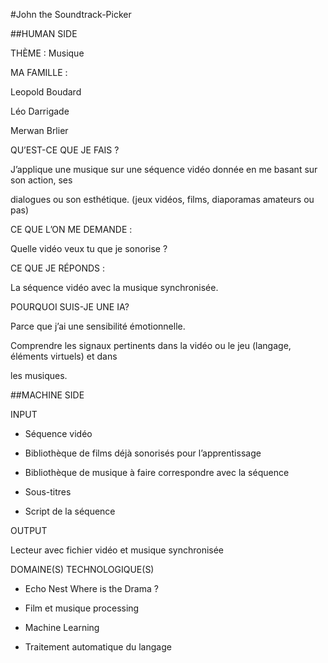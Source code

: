 #John the Soundtrack-Picker

##HUMAN SIDE

THÈME : Musique

MA FAMILLE : 

Leopold Boudard 

Léo Darrigade 

Merwan Brlier 

QU’EST-CE QUE JE FAIS ?

J’applique une musique sur une séquence vidéo donnée en me basant sur son action, ses 

dialogues ou son esthétique. (jeux vidéos, films, diaporamas amateurs ou pas)

CE QUE L’ON ME DEMANDE : 

Quelle vidéo veux tu que je sonorise ?

CE QUE JE RÉPONDS : 

La séquence vidéo avec la musique synchronisée.

POURQUOI SUIS-JE UNE IA? 

Parce que j’ai une sensibilité émotionnelle.

Comprendre les signaux pertinents dans la vidéo ou le jeu (langage, éléments virtuels) et dans 

les musiques.

##MACHINE SIDE

INPUT 

- Séquence vidéo

- Bibliothèque de films déjà sonorisés pour l’apprentissage

- Bibliothèque de musique à faire correspondre avec la séquence

- Sous-titres

- Script de la séquence

OUTPUT 

Lecteur avec fichier vidéo et musique synchronisée

DOMAINE(S) TECHNOLOGIQUE(S)

- Echo Nest Where is the Drama ?

- Film et musique processing

- Machine Learning

- Traitement automatique du langage
